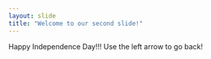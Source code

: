 ```yaml
---
layout: slide
title: "Welcome to our second slide!"
---
```

Happy Independence Day!!!
Use the left arrow to go back!
